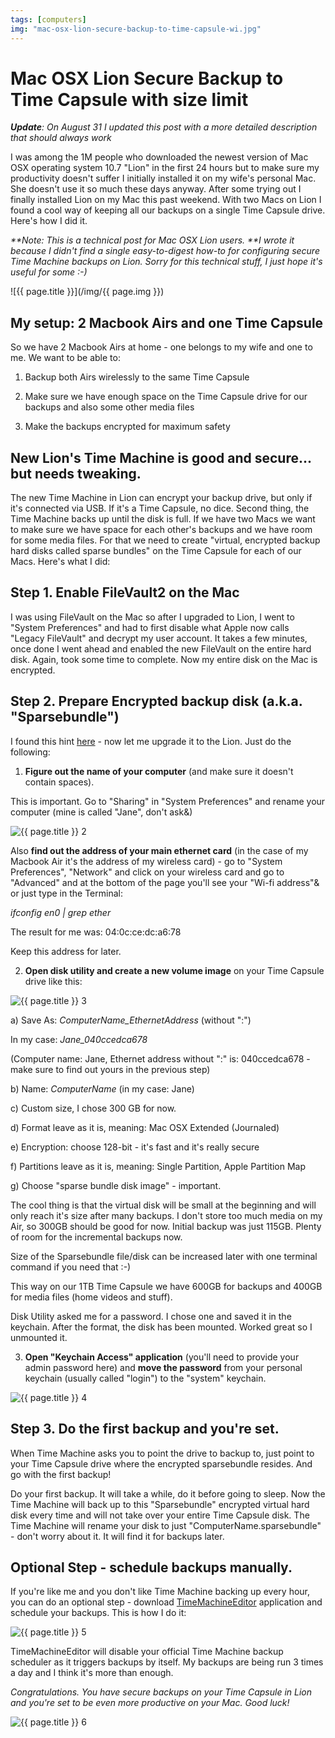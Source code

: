 ```yaml
---
tags: [computers]
img: "mac-osx-lion-secure-backup-to-time-capsule-wi.jpg"
---
```


# Mac OSX Lion Secure Backup to Time Capsule with size limit


_**Update**: On August 31 I updated this post with a more detailed description that should always work_

I was among the 1M people who downloaded the newest version of Mac OSX operating system 10.7 "Lion" in the first 24 hours but to make sure my productivity doesn't suffer I initially installed it on my wife's personal Mac. She doesn't use it so much these days anyway. After some trying out I finally installed Lion on my Mac this past weekend. With two Macs on Lion I found a cool way of keeping all our backups on a single Time Capsule drive. Here's how I did it.

_**Note: This is a technical post for Mac OSX Lion users. **I wrote it because I didn't find a single easy-to-digest how-to for configuring secure Time Machine backups on Lion. Sorry for this technical stuff, I just hope it's useful for some :-)_

<!--More-->

![{{ page.title }}](/img/{{ page.img }})

## My setup: 2 Macbook Airs and one Time Capsule

So we have 2 Macbook Airs at home - one belongs to my wife and one to me. We want to be able to:

1) Backup both Airs wirelessly to the same Time Capsule

2) Make sure we have enough space on the Time Capsule drive for our backups and also some other media files

3) Make the backups encrypted for maximum safety

## New Lion's Time Machine is good and secure... but needs tweaking.

The new Time Machine in Lion can encrypt your backup drive, but only if it's connected via USB. If it's a Time Capsule, no dice. Second thing, the Time Machine backs up until the disk is full. If we have two Macs we want to make sure we have space for each other's backups and we have room for some media files. For that we need to create "virtual, encrypted backup hard disks called sparse bundles" on the Time Capsule for each of our Macs. Here's what I did:

## Step 1. Enable FileVault2 on the Mac

I was using FileVault on the Mac so after I upgraded to Lion, I went to "System Preferences" and had to first disable what Apple now calls "Legacy FileVault" and decrypt my user account. It takes a few minutes, once done I went ahead and enabled the new FileVault on the entire hard disk. Again, took some time to complete. Now my entire disk on the Mac is encrypted.

## Step 2. Prepare Encrypted backup disk (a.k.a. "Sparsebundle")

I found this hint [here](http://hints.macworld.com/article.php?story=20080519051720677) - now let me upgrade it to the Lion. Just do the following:

1. **Figure out the name of your computer** (and make sure it doesn't contain spaces).

This is important. Go to "Sharing" in "System Preferences" and rename your computer (mine is called "Jane", don't ask&)

![{{ page.title }} 2](/img/mac-osx-lion-secure-backup-to-time-capsule-wi-2.jpg)

Also **find out the address of your main ethernet card** (in the case of my Macbook Air it's the address of my wireless card) - go to "System Preferences", "Network" and click on your wireless card and go to "Advanced" and at the bottom of the page you'll see your "Wi-fi address"& or just type in the Terminal:

_ifconfig en0 | grep ether_

The result for me was: 04:0c:ce:dc:a6:78

Keep this address for later.

2. **Open disk utility and create a new volume image** on your Time Capsule drive like this:

![{{ page.title }} 3](/img/mac-osx-lion-secure-backup-to-time-capsule-wi-3.jpg)

a) Save As: _ComputerName_EthernetAddress_ (without ":")

In my case: _Jane_040ccedca678_

(Computer name: Jane, Ethernet address without ":" is: 040ccedca678 - make sure to find out yours in the previous step)

b) Name: _ComputerName_ (in my case: Jane)

c) Custom size, I chose 300 GB for now.

d) Format leave as it is, meaning: Mac OSX Extended (Journaled)

e) Encryption: choose 128-bit - it's fast and it's really secure

f) Partitions leave as it is, meaning: Single Partition, Apple Partition Map

g) Choose "sparse bundle disk image" - important.

The cool thing is that the virtual disk will be small at the beginning and will only reach it's size after many backups. I don't store too much media on my Air, so 300GB should be good for now. Initial backup was just 115GB. Plenty of room for the incremental backups now.

Size of the Sparsebundle file/disk can be increased later with one terminal command if you need that :-)

This way on our 1TB Time Capsule we have 600GB for backups and 400GB for media files (home videos and stuff).

Disk Utility asked me for a password. I chose one and saved it in the keychain. After the format, the disk has been mounted. Worked great so I unmounted it.

3. **Open "Keychain Access" application** (you'll need to provide your admin password here) and **move the password** from your personal keychain (usually called "login") to the "system" keychain.

![{{ page.title }} 4](/img/mac-osx-lion-secure-backup-to-time-capsule-wi-4.jpg)

## Step 3. Do the first backup and you're set.

When Time Machine asks you to point the drive to backup to, just point to your Time Capsule drive where the encrypted sparsebundle resides. And go with the first backup!

Do your first backup. It will take a while, do it before going to sleep. Now the Time Machine will back up to this "Sparsebundle" encrypted virtual hard disk every time and will not take over your entire Time Capsule disk. The Time Machine will rename your disk to just "ComputerName.sparsebundle" - don't worry about it. It will find it for backups later.

## Optional Step - schedule backups manually.

If you're like me and you don't like Time Machine backing up every hour, you can do an optional step - download [TimeMachineEditor](http://timesoftware.free.fr/timemachineeditor/) application and schedule your backups. This is how I do it:

![{{ page.title }} 5](/img/mac-osx-lion-secure-backup-to-time-capsule-wi-5.jpg)

TimeMachineEditor will disable your official Time Machine backup scheduler as it triggers backups by itself. My backups are being run 3 times a day and I think it's more than enough.

_Congratulations. You have secure backups on your Time Capsule in Lion and you're set to be even more productive on your Mac. Good luck!_

![{{ page.title }} 6](/img/mac-osx-lion-secure-backup-to-time-capsule-wi-6.jpg)
  
  



[n]: https://michael.gratis/nozbe